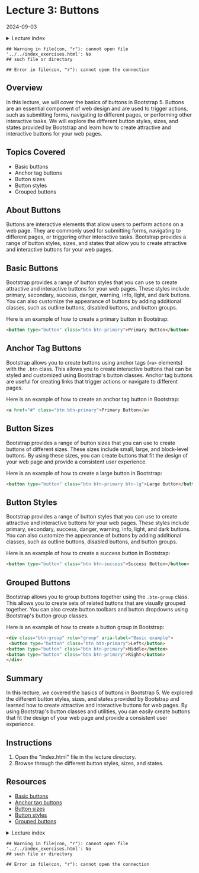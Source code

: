 # Lecture 3: Buttons
2024-09-03

<!--html_preserve--><details>
  <summary>Lecture index</summary>

- [Lecture 1: Introduction and Setup of Bootstrap 5](/lectures/lecture_01/lecture_01.md)
- [Lecture 2: Typography and Colors](/lectures/lecture_02/lecture_02.md)
- [Lecture 3: Buttons](/lectures/lecture_03/lecture_03.md)
- [Lecture 4: Utility Classes](/lectures/lecture_04/lecture_04.md)
- [Lecture 5: Containers](/lectures/lecture_05/lecture_05.md)
- [Lecture 6: Grid Layout](/lectures/lecture_06/lecture_06.md)
- [Lecture 7: Navbars and Forms](/lectures/lecture_07/lecture_07.md)

</details><!--/html_preserve-->

```
## Warning in file(con, "r"): cannot open file '../../index_exercises.html': No
## such file or directory
```

```
## Error in file(con, "r"): cannot open the connection
```


## Overview

In this lecture, we will cover the basics of buttons in Bootstrap 5. Buttons
are an essential component of web design and are used to trigger actions,
such as submitting forms, navigating to different pages, or performing other
interactive tasks. We will explore the different button styles, sizes, and
states provided by Bootstrap and learn how to create attractive and
interactive buttons for your web pages.

## Topics Covered

- Basic buttons
- Anchor tag buttons
- Button sizes
- Button styles
- Grouped buttons

## About Buttons

Buttons are interactive elements that allow users to perform actions on a
web page. They are commonly used for submitting forms, navigating to
different pages, or triggering other interactive tasks. Bootstrap provides a
range of button styles, sizes, and states that allow you to create
attractive and interactive buttons for your web pages.

## Basic Buttons

Bootstrap provides a range of button styles that you can use to create
attractive and interactive buttons for your web pages. These styles include
primary, secondary, success, danger, warning, info, light, and dark buttons.
You can also customize the appearance of buttons by adding additional
classes, such as outline buttons, disabled buttons, and button groups.

Here is an example of how to create a primary button in Bootstrap:

```html
<button type="button" class="btn btn-primary">Primary Button</button>
```

## Anchor Tag Buttons

Bootstrap allows you to create buttons using anchor tags (`<a>` elements)
with the `.btn` class. This allows you to create interactive buttons that
can be styled and customized using Bootstrap's button classes. Anchor tag
buttons are useful for creating links that trigger actions or navigate to
different pages.

Here is an example of how to create an anchor tag button in Bootstrap:

```html
<a href="#" class="btn btn-primary">Primary Button</a>
```

## Button Sizes

Bootstrap provides a range of button sizes that you can use to create buttons
of different sizes. These sizes include small, large, and block-level
buttons. By using these sizes, you can create buttons that fit the design of
your web page and provide a consistent user experience.

Here is an example of how to create a large button in Bootstrap:

```html
<button type="button" class="btn btn-primary btn-lg">Large Button</button>
```

## Button Styles

Bootstrap provides a range of button styles that you can use to create
attractive and interactive buttons for your web pages. These styles include
primary, secondary, success, danger, warning, info, light, and dark buttons.
You can also customize the appearance of buttons by adding additional
classes, such as outline buttons, disabled buttons, and button groups.

Here is an example of how to create a success button in Bootstrap:

```html
<button type="button" class="btn btn-success">Success Button</button>
```

## Grouped Buttons

Bootstrap allows you to group buttons together using the `.btn-group` class.
This allows you to create sets of related buttons that are visually grouped
together. You can also create button toolbars and button dropdowns using
Bootstrap's button group classes.

Here is an example of how to create a button group in Bootstrap:

```html
<div class="btn-group" role="group" aria-label="Basic example">
 <button type="button" class="btn btn-primary">Left</button>
<button type="button" class="btn btn-primary">Middle</button>
<button type="button" class="btn btn-primary">Right</button>
</div>
```

## Summary

In this lecture, we covered the basics of buttons in Bootstrap 5. We explored
the different button styles, sizes, and states provided by Bootstrap and
learned how to create attractive and interactive buttons for web pages. By
using Bootstrap's button classes and utilities, you can easily create
buttons that fit the design of your web page and provide a consistent user
experience.

## Instructions

1. Open the "index.html" file in the lecture directory.
1. Browse through the different button styles, sizes, and states.

## Resources

- [Basic buttons](https://getbootstrap.com/docs/5.0/components/buttons/)
- [Anchor tag buttons](https://getbootstrap.com/docs/5.0/components/buttons/#anchor-tags)
- [Button sizes](https://getbootstrap.com/docs/5.0/components/buttons/#sizing)
- [Button styles](https://getbootstrap.com/docs/5.0/components/buttons/#examples)
- [Grouped buttons](https://getbootstrap.com/docs/5.0/components/button-group/)


<!--html_preserve--><details>
  <summary>Lecture index</summary>

- [Lecture 1: Introduction and Setup of Bootstrap 5](/lectures/lecture_01/lecture_01.md)
- [Lecture 2: Typography and Colors](/lectures/lecture_02/lecture_02.md)
- [Lecture 3: Buttons](/lectures/lecture_03/lecture_03.md)
- [Lecture 4: Utility Classes](/lectures/lecture_04/lecture_04.md)
- [Lecture 5: Containers](/lectures/lecture_05/lecture_05.md)
- [Lecture 6: Grid Layout](/lectures/lecture_06/lecture_06.md)
- [Lecture 7: Navbars and Forms](/lectures/lecture_07/lecture_07.md)

</details><!--/html_preserve-->

```
## Warning in file(con, "r"): cannot open file '../../index_exercises.html': No
## such file or directory
```

```
## Error in file(con, "r"): cannot open the connection
```

